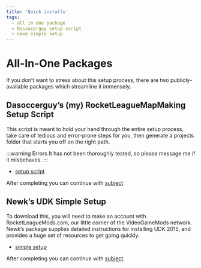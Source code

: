 ```yaml
---
title: 'Quick installs'
tags:
  - all in one package
  - Dassocerguy setup script
  - newk simple setup
---
```


# All-In-One Packages

If you don’t want to stress about this setup process, there are two publicly-available packages which streamline it immensely.

## Dasoccerguy’s (my) RocketLeagueMapMaking Setup Script

This script is meant to hold your hand through the entire setup process, take care of tedious and error-prone steps for you, then generate a projects folder that starts you off on the right path. 

:::warning Errors
It has not been thoroughly tested, so please message me if it misbehaves.
:::

* [setup script](https://github.com/Dasoccerguy/RocketLeagueMapMaking)

After completing you can continue with [subject](link)

## Newk’s UDK Simple Setup

To download this, you will need to make an account with RocketLeagueMods.com, our little corner of the VideoGameMods network. Newk’s package supplies detailed instructions for installing UDK 2015, and provides a huge set of resources to get going quickly.

* [simple setup](https://rocketleaguemods.com/mods/udk-2015-simple-setup/)

After completing you can continue with [subject](link). 